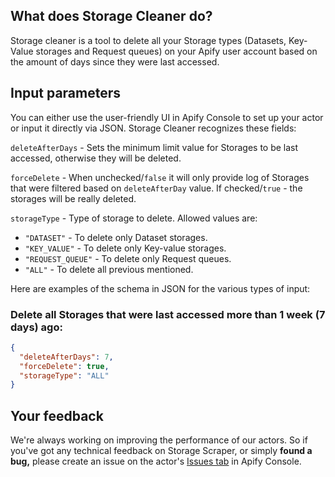 ## What does Storage Cleaner do?

Storage cleaner is a tool to delete all your Storage types (Datasets, Key-Value storages and Request queues) on your Apify user account based on the amount of days since they were last accessed.

## Input parameters

You can either use the user-friendly UI in Apify Console to set up your actor or input it directly via JSON. Storage Cleaner recognizes these fields:

`deleteAfterDays` - Sets the minimum limit value for Storages to be last accessed, otherwise they will be deleted.

`forceDelete` - When unchecked/`false` it will only provide log of Storages that were filtered based on `deleteAfterDay` value. If checked/`true` - the storages will be really deleted.

`storageType` - Type of storage to delete. Allowed values are:
  - `"DATASET"` - To delete only Dataset storages.
  - `"KEY_VALUE"` - To delete only Key-value storages.
  - `"REQUEST_QUEUE"` - To delete only Request queues.
  - `"ALL"` - To delete all previous mentioned.

Here are examples of the schema in JSON for the various types of input:

### Delete all Storages that were last accessed more than 1 week (7 days) ago:
```json
{
  "deleteAfterDays": 7,
  "forceDelete": true,
  "storageType": "ALL"
}
```

## Your feedback

We're always working on improving the performance of our actors. So if you've got any technical feedback on Storage Scraper, or simply **found a bug,** please create an issue on the actor's [Issues tab](https://console.apify.com/actors/todo#/issues) in Apify Console.
